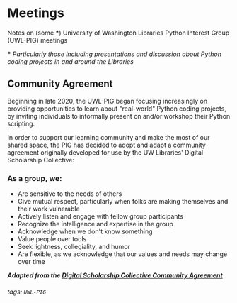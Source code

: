 # Meetings
Notes on (some **\***) University of Washington Libraries Python Interest Group (UWL-PIG) meetings

**\*** *Particularly those including presentations and discussion about Python coding projects in and around the Libraries*

## Community Agreement
Beginning in late 2020, the UWL-PIG began focusing increasingly on providing opportunities to learn about "real-world" Python coding projects, by inviting individuals to informally present on and/or workshop their Python scripting.

In order to support our learning community and make the most of our shared space, the PIG has decided to adopt and adapt a community agreement originally developed for use by the UW Libraries' Digital Scholarship Collective:

### As a group, we:
- Are sensitive to the needs of others
- Give mutual respect, particularly when folks are making themselves and their work vulnerable
- Actively listen and engage with fellow group participants
- Recognize the intelligence and expertise in the group
- Acknowledge when we don't know something
- Value people over tools
- Seek lightness, collegiality, and humor
- Are flexible, as we acknowledge that our values and needs may change over time

***Adapted from the [Digital Scholarship Collective Community Agreement](https://docs.google.com/document/d/1g8Ln1kCLVk_GPF-zC516nNjZIIByc-EvvFd69lFM0GU/edit#heading=h.ise0o8dv9bll)***
###### tags: `UWL-PIG`